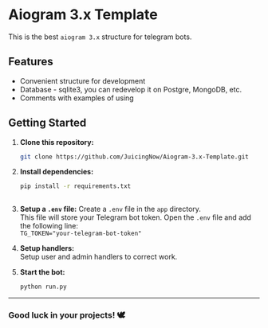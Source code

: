 # Aiogram 3.x Template

This is the best `aiogram 3.x` structure for telegram bots.

## Features
- Convenient structure for development
- Database - sqlite3, you can redevelop it on Postgre, MongoDB, etc.
- Comments with examples of using

  
## Getting Started  

1. **Clone this repository:**
    ```bash
   git clone https://github.com/JuicingNow/Aiogram-3.x-Template.git

2. **Install dependencies:**
    ```bash
   pip install -r requirements.txt  
  
3. **Setup a `.env` file:**
   Create a `.env` file in the `app` directory.  
   This file will store your Telegram bot token. Open the `.env` file and add the following line:<br>
   `TG_TOKEN="your-telegram-bot-token"`


4. **Setup handlers:**  
    Setup user and admin handlers to correct work.  


5. **Start the bot:**  
    ```bash
   python run.py
   
<hr>

### Good luck in your projects! 🕊

